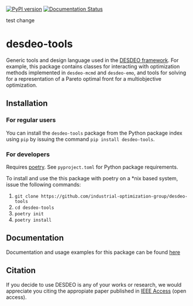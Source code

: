 [![PyPI version](https://badge.fury.io/py/desdeo-tools.svg)](https://badge.fury.io/py/desdeo-tools)
[![Documentation Status](https://readthedocs.org/projects/desdeo-tools/badge/?version=latest)](https://desdeo-tools.readthedocs.io/en/latest/?badge=latest)

test change

# desdeo-tools

Generic tools and design language used in the
[DESDEO framework](https://github.com/industrial-optimization-group/DESDEO).
For example,
this package contains classes for interacting with optimization methods
implemented in `desdeo-mcmd` and `desdeo-emo`, and tools for solving for a
representation of a Pareto optimal front for a multiobjective optimization.

## Installation

### For regular users
You can install the `desdeo-tools` package from the Python package index using `pip` by issuing the command `pip install desdeo-tools`.

### For developers
Requires [poetry](https://python-poetry.org/). See `pyproject.toml` for Python package requirements.

To install and use the this package with poetry on a \*nix based system,
issue the following commands:

1. `git clone https://github.com/industrial-optimization-group/desdeo-tools`
2. `cd desdeo-tools`
3. `poetry init`
4. `poetry install`

## Documentation

Documentation and usage examples for this package can be found [here](https://desdeo-tools.readthedocs.io/en/latest/)

## Citation

If you decide to use DESDEO is any of your works or research, we would appreciate you citing the appropiate paper published in [IEEE Access](https://doi.org/10.1109/ACCESS.2021.3123825) (open access).

